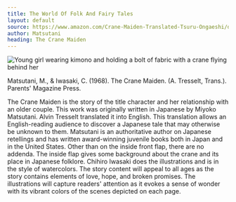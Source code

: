 ```yaml
---
title: The World Of Folk And Fairy Tales
layout: default
source: https://www.amazon.com/Crane-Maiden-Translated-Tsuru-Ongaeshi/dp/B000NZSCG6/ref=sr_1_1?dchild=1&keywords=The+Crane+Maiden&qid=1619377176&s=books&sr=1-1
author: Matsutani
heading: The Crane Maiden
---
```

<div class="summary left"><img src="{{"/assets/images/crane.jpg" | relative_url}}" alt="Young girl wearing kimono and holding a bolt of fabric with a crane flying behind her">

<p>Matsutani, M., & Iwasaki, C. (1968). The Crane Maiden. (A. Tresselt, Trans.). Parents' Magazine Press.</p>

<p>The Crane Maiden is the story of the title character and her relationship with an older couple. This work was originally written in Japanese by Miyoko Matsutani. Alvin Tresselt translated it into English. This translation allows an English-reading audience to discover a Japanese tale that may otherwise be unknown to them. Matsutani is an authoritative author on Japanese retellings and has written award-winning juvenile books both in Japan and in the United States. Other than on the inside front flap, there are no addenda. The inside flap gives some background about the crane and its place in Japanese folklore. Chihiro Iwasaki does the illustrations and is in the style of watercolors. The story content will appeal to all ages as the story contains elements of love, hope, and broken promises. The illustrations will capture readers' attention as it evokes a sense of wonder with its vibrant colors of the scenes depicted on each page.</p></div>
